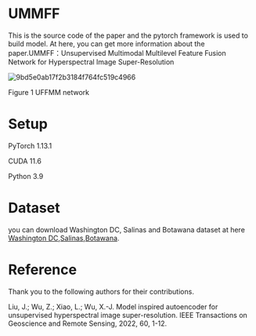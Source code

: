 # UMMFF

This is the source code of the paper and the pytorch framework is used to build model. At here, you can get more information about the paper.UMMFF：Unsupervised Multimodal Multilevel Feature Fusion Network for Hyperspectral Image Super-Resolution

![9bd5e0ab17f2b3184f764fc519c4966](https://github.com/mengyao72/UMMFF/assets/133936932/5ae1c153-81c8-4801-b9d4-6822f1320b3a)


Figure 1 UFFMM network

# Setup

PyTorch 1.13.1

CUDA 11.6

Python 3.9

# Dataset
you can download Washington DC, Salinas and Botawana dataset at here [Washington DC](https://engineering.purdue.edu/~biehl/MultiSpec/hyperspectral.html),[Salinas](http://www.ehu.eus/ccwintco/index.php/Hyperspectral_Remote_Sensing_Scenes#Pavia_University_scene),[Botawana](https://www.ehu.eus/ccwintco/index.php/Hyperspectral_Remote_Sensing_Scenes).
# Reference
Thank you to the following authors for their contributions.

Liu, J.; Wu, Z.; Xiao, L.; Wu, X.-J. Model inspired autoencoder for unsupervised hyperspectral image super-resolution. IEEE Transactions on Geoscience and Remote Sensing, 2022, 60, 1-12.

